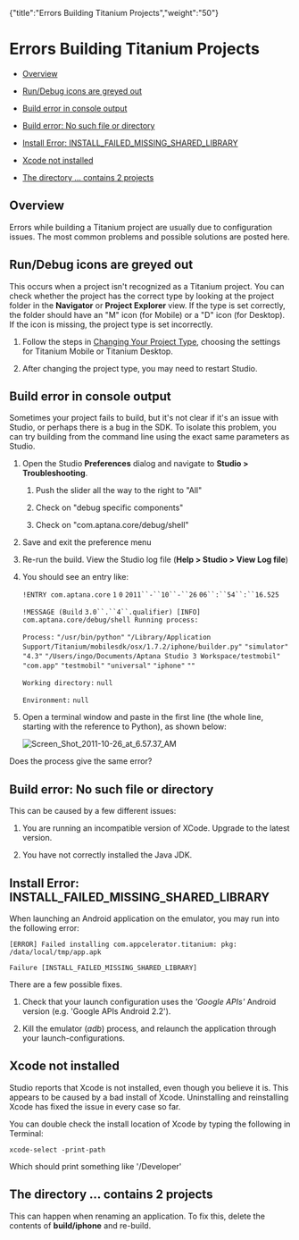 {"title":"Errors Building Titanium Projects","weight":"50"} 

# Errors Building Titanium Projects

*   [Overview](#Overview)
    
*   [Run/Debug icons are greyed out](#Run/Debugiconsaregreyedout)
    
*   [Build error in console output](#Builderrorinconsoleoutput)
    
*   [Build error: No such file or directory](#Builderror:Nosuchfileordirectory)
    
*   [Install Error: INSTALL\_FAILED\_MISSING\_SHARED\_LIBRARY](#InstallError:INSTALL_FAILED_MISSING_SHARED_LIBRARY)
    
*   [Xcode not installed](#Xcodenotinstalled)
    
*   [The directory ... contains 2 projects](#Thedirectory...contains2projects)
    

## Overview

Errors while building a Titanium project are usually due to configuration issues. The most common problems and possible solutions are posted here.

## Run/Debug icons are greyed out

This occurs when a project isn't recognized as a Titanium project. You can check whether the project has the correct type by looking at the project folder in the **Navigator** or **Project Explorer** view. If the type is set correctly, the folder should have an "M" icon (for Mobile) or a "D" icon (for Desktop). If the icon is missing, the project type is set incorrectly.

1.  Follow the steps in [Changing Your Project Type](/docs/appc/Axway_Appcelerator_Studio/Axway_Appcelerator_Studio_Guide/Basic_Concepts/Working_with_Projects/Changing_Your_Project_Type/), choosing the settings for Titanium Mobile or Titanium Desktop.
    
2.  After changing the project type, you may need to restart Studio.
    

## Build error in console output

Sometimes your project fails to build, but it's not clear if it's an issue with Studio, or perhaps there is a bug in the SDK. To isolate this problem, you can try building from the command line using the exact same parameters as Studio.

1.  Open the Studio **Preferences** dialog and navigate to **Studio > Troubleshooting**.
    
    1.  Push the slider all the way to the right to "All"
        
    2.  Check on "debug specific components"
        
    3.  Check on "com.aptana.core/debug/shell"
        
2.  Save and exit the preference menu
    
3.  Re-run the build. View the Studio log file (**Help > Studio > View Log file**)
    
4.  You should see an entry like:
    
    `!ENTRY com.aptana.core` `1`  `0`  `2011``-``10``-``26`  `06``:``54``:``16.525`
    
    `!MESSAGE (Build` `3.0``.``4``.qualifier) [INFO] com.aptana.core/debug/shell Running process:`
    
    `Process:` `"/usr/bin/python"`  `"/Library/Application Support/Titanium/mobilesdk/osx/1.7.2/iphone/builder.py"`  `"simulator"`  `"4.3"`  `"/Users/ingo/Documents/Aptana Studio 3 Workspace/testmobil"`  `"com.app"`  `"testmobil"`  `"universal"`  `"iphone"`  `""`
    
    `Working directory:` `null`
    
    `Environment:` `null`
    
5.  Open a terminal window and paste in the first line (the whole line, starting with the reference to Python), as shown below:
    
    ![Screen_Shot_2011-10-26_at_6.57.37_AM](/Images/appc/download/attachments/30083288/Screen_Shot_2011-10-26_at_6.57.37_AM.png)

Does the process give the same error?

## Build error: No such file or directory

This can be caused by a few different issues:

1.  You are running an incompatible version of XCode. Upgrade to the latest version.
    
2.  You have not correctly installed the Java JDK.
    

## Install Error: INSTALL\_FAILED\_MISSING\_SHARED\_LIBRARY

When launching an Android application on the emulator, you may run into the following error:

`[ERROR] Failed installing com.appcelerator.titanium: pkg: /data/local/tmp/app.apk`

`Failure [INSTALL_FAILED_MISSING_SHARED_LIBRARY]`

There are a few possible fixes.

1.  Check that your launch configuration uses the _'Google APIs'_ Android version (e.g. 'Google APIs Android 2.2').
    
2.  Kill the emulator (_adb_) process, and relaunch the application through your launch-configurations.
    

## Xcode not installed

Studio reports that Xcode is not installed, even though you believe it is. This appears to be caused by a bad install of Xcode. Uninstalling and reinstalling Xcode has fixed the issue in every case so far.

You can double check the install location of Xcode by typing the following in Terminal:

`xcode-select -print-path`

Which should print something like '/Developer'

## The directory ... contains 2 projects

This can happen when renaming an application. To fix this, delete the contents of **build/iphone** and re-build.